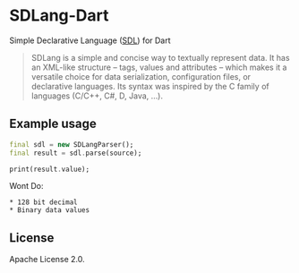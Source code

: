 # SDLang-Dart
Simple Declarative Language ([SDL](https://sdlang.org/)) for Dart

> SDLang is a simple and concise way to textually represent data. It has an XML-like structure – tags, values and attributes – which makes it a versatile choice for data serialization, configuration files, or declarative languages. Its syntax was inspired by the C family of languages (C/C++, C#, D, Java, …).

## Example usage

```dart
final sdl = new SDLangParser();
final result = sdl.parse(source);

print(result.value);
```

Wont Do:

    * 128 bit decimal
    * Binary data values

## License
Apache License 2.0.